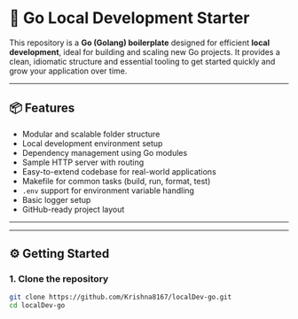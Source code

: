 # 🚀 Go Local Development Starter

This repository is a **Go (Golang) boilerplate** designed for efficient **local development**, ideal for building and scaling new Go projects. It provides a clean, idiomatic structure and essential tooling to get started quickly and grow your application over time.

---

## 📦 Features

-  Modular and scalable folder structure
-  Local development environment setup
-  Dependency management using Go modules
-  Sample HTTP server with routing
-  Easy-to-extend codebase for real-world applications
-  Makefile for common tasks (build, run, format, test)
-  `.env` support for environment variable handling
-  Basic logger setup
-  GitHub-ready project layout

---

---

## ⚙️ Getting Started

### 1. Clone the repository

```bash
git clone https://github.com/Krishna8167/localDev-go.git
cd localDev-go


